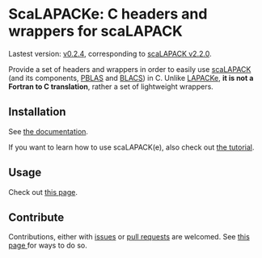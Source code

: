 # ScaLAPACKe: C headers and wrappers for scaLAPACK

Lastest version: [v0.2.4](https://github.com/pierre-24/scalapacke/releases/tag/v0.2.4), corresponding to [scaLAPACK v2.2.0](https://github.com/Reference-ScaLAPACK/scalapack/releases/tag/v2.2.0).

Provide a set of headers and wrappers in order to easily use [scaLAPACK](https://www.netlib.org/scalapack/) (and its components, [PBLAS](https://netlib.org/scalapack/pblas_qref.html) and [BLACS](https://netlib.org/blacs/)) in C.
Unlike [LAPACKe](https://netlib.org/lapack/lapacke.html), **it is not a Fortran to C translation**, rather a set of lightweight wrappers.

## Installation

See [the documentation](https://pierre-24.github.io/scalapacke/dev/install/).

If you want to learn how to use scaLAPACK(e), also check out [the tutorial](https://pierre-24.github.io/scalapacke/dev/tutorial/). 

## Usage

Check out [this page](https://pierre-24.github.io/scalapacke/dev/quickstart/).

## Contribute

Contributions, either with [issues](https://github.com/pierre-24/scalapacke/issues) or [pull requests](https://github.com/pierre-24/scalapacke/pulls) are welcomed.
See [this page ](https://pierre-24.github.io/scalapacke/contrib/CONTRIBUTING/) for ways to do so.